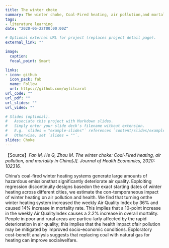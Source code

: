 ```yaml
---
title: The winter choke
summary: The winter choke, Coal-Fired heating, air pollution,and mortality in China
tags:
- literature learning 
date: "2020-06-22T00:00:00Z"

# Optional external URL for project (replaces project detail page).
external_link: ""

image:
  caption:
  focal_point: Smart

links:
- icon: github
  icon_pack: fab
  name: Follow
  url: https://github.com/wylilcarol
url_code: ""
url_pdf: ""
url_slides: ""
url_video: ""

# Slides (optional).
#   Associate this project with Markdown slides.
#   Simply enter your slide deck's filename without extension.
#   E.g. `slides = "example-slides"` references `content/slides/example-slides.md`.
#   Otherwise, set `slides = ""`.
slides: Choke
---
```


【Source】*Fan M, He G, Zhou M. The winter choke: Coal-Fired heating, air pollution, and mortality in China[J]. Journal of Health Economics, 2020: 102316.*

China’s coal-fired winter heating systems generate large amounts of hazardous emissionsthat significantly deteriorate air quality. Exploiting regression discontinuity designs basedon the exact starting dates of winter heating across different cities, we estimate the con-temporaneous impact of winter heating on air pollution and health. We find that turning onthe winter heating system increased the weekly Air Quality Index by 36% and caused 14% increase in mortality rate. This implies that a 10-point increase in the weekly Air QualityIndex causes a 2.2% increase in overall mortality. People in poor and rural areas are particu-larly affected by the rapid deterioration in air quality; this implies that the health impact ofair pollution may be mitigated by improved socio-economic conditions. Exploratory cost-benefit analysis suggests that replacing coal with natural gas for heating can improve socialwelfare.